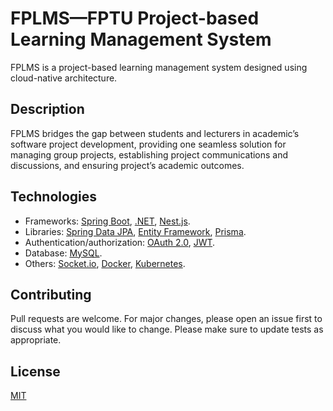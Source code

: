 # FPLMS—FPTU Project-based Learning Management System

FPLMS is a project-based learning management system designed using cloud-native architecture.

## Description

FPLMS bridges the gap between students and lecturers in academic’s software project development, providing one seamless solution for managing group projects, establishing project communications and discussions, and ensuring project’s academic outcomes.

## Technologies

- Frameworks: [Spring Boot](https://spring.io/projects/spring-boot), [.NET](https://dotnet.microsoft.com/en-us/), [Nest.js](https://nestjs.com/).
- Libraries: [Spring Data JPA](https://spring.io/projects/spring-data-jpa), [Entity Framework](https://docs.microsoft.com/en-us/ef/), [Prisma](https://www.prisma.io/).
- Authentication/authorization: [OAuth 2.0](https://developers.google.com/identity/protocols/oauth2), [JWT](https://jwt.io/introduction).
- Database: [MySQL](https://www.mysql.com/).
- Others: [Socket.io](https://socket.io/), [Docker](https://www.docker.com/), [Kubernetes](https://kubernetes.io/).

## Contributing

Pull requests are welcome. For major changes, please open an issue first to discuss what you would like to change. Please make sure to update tests as appropriate.

## License

[MIT](https://choosealicense.com/licenses/mit/)